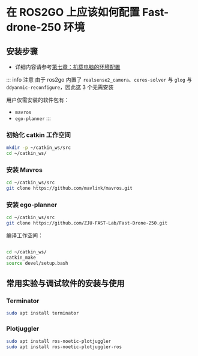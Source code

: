 # 在 ROS2GO 上应该如何配置 Fast-drone-250 环境

## 安装步骤

- 详细内容请参考[第七章：机载电脑的环境配置](https://github.com/ZJU-FAST-Lab/Fast-Drone-250?tab=readme-ov-file#%E7%AC%AC%E4%B8%83%E7%AB%A0%E6%9C%BA%E8%BD%BD%E7%94%B5%E8%84%91%E7%9A%84%E7%8E%AF%E5%A2%83%E9%85%8D%E7%BD%AE)

::: info 注意
由于 ros2go 内置了 `realsense2_camera`、`ceres-solver` 与 `glog` 与 `ddyanmic-reconfigure`，因此这 3 个无需安装

用户仅需安装的软件包有：
- `mavros`
- `ego-planner`
:::

### 初始化 catkin 工作空间

```bash
mkdir -p ~/catkin_ws/src
cd ~/catkin_ws/
```

### 安装 Mavros
```bash
cd ~/catkin_ws/src
git clone https://github.com/mavlink/mavros.git
```

### 安装 ego-planner
```bash
cd ~/catkin_ws/src
git clone https://github.com/ZJU-FAST-Lab/Fast-Drone-250.git
```

编译工作空间：
```bash

cd ~/catkin_ws/
catkin_make
source devel/setup.bash

```

## 常用实验与调试软件的安装与使用

### Terminator

```bash
sudo apt install terminator
```
### Plotjuggler

```bash
sudo apt install ros-noetic-plotjuggler
sudo apt install ros-noetic-plotjuggler-ros
```